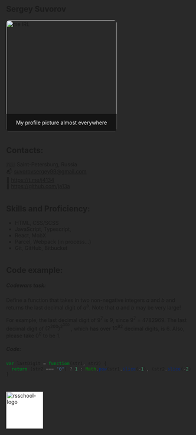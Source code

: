 <style>
	:root {
		background-color: #292929;
	}

	.image-block {
		display: inline-block;
		vertical-align: top;
		position: relative;
	}

	.profile-image {
		border-radius: 8px;
		display: block;
	}

	.image-block:before { 
		border-radius: 0 0 8px 8px;
		content: attr(title); 
		box-sizing: border-box;
		width: 100%;
		padding: 15px;
		position: absolute;
		z-index: 2;
		left: 0;
		bottom: 0;
		background-color: rgba(0, 0, 0, .5);
		text-align: center;
		color: #ffffff;
		font: bold 12px , sans-serif;
	}
</style>

## Sergey Suvorov
<div class="image-block" title="My profile picture almost everywhere">
	<img class="profile-image" src="https://i.imgur.com/ycmGu8C.jpeg" title="me IRL" alt="me IRL" width="300"/>
</div>

#
## Contacts:
🇷🇺 Saint-Petersburg, Russia \
📬 suvorovsergey99@gmail.com \
💬 https://t.me/j4134 \
🐙 https://github.com/ja13a

#
## Skills and Proficiency:
- HTML, CSS/SCSS
- JavaScript, Typescript,
- React, MobX
- Parcel, Webpack (in process...)
- Git, GitHub, Bitbucket

#
## Code example:

##### Codewars task:
Define a function that takes in two non-negative integers *a* and *b* and returns the last decimal digit of $a^b$. Note that *a* and *b* may be very large!

For example, the last decimal digit of $9^7$ is 9, since $9^7$ = 4782969. The last decimal digit of ${(2^{200})}^{2^{300}}$ , which has over $10^{92}$ decimal digits, is 6. Also, please take $0^0$ to be 1.

##### Code:
```javascript
var lastDigit = function(str1, str2) {
  return (str2 === "0") ? 1 : Math.pow(str1.slice(-1), (str2.slice(-2) - (Math.trunc(str2.slice(-2) / 4) - 1) * 4)) % 10;
}
```
#
<img style="background-color: #fff" alt="rsschool-logo" src="https://i.imgur.com/hWj1yK6.png" width="100px" >
